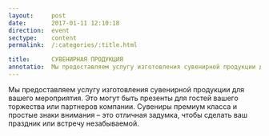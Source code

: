 ```yaml
---
layout:     post
date:       2017-01-11 12:10:18
direction:  event
sectype:    content
permalink:  /:categories/:title.html

title:      СУВЕНИРНАЯ ПРОДУКЦИЯ   
annotatio:  Мы предоставляем услугу изготовления сувенирной продукции для вашего мероприятия. Это могут быть презенты для гостей вашего торжества или партнеров компании. Сувениры премиум класса и простые знаки внимания – это отличная задумка, чтобы сделать ваш праздник или встречу незабываемой.
---
```


Мы предоставляем услугу изготовления сувенирной продукции для вашего мероприятия. Это могут быть презенты для гостей вашего торжества или партнеров компании. Сувениры премиум класса и простые знаки внимания – это отличная задумка, чтобы сделать ваш праздник или встречу незабываемой.
